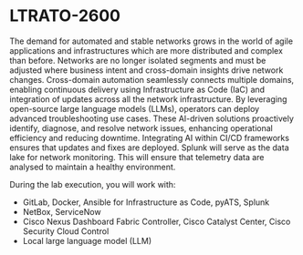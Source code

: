# LTRATO-2600
The demand for automated and stable networks grows in the world of agile applications and infrastructures which are more distributed and complex than before. 
Networks are no longer isolated segments and must be adjusted where business intent and cross-domain insights drive network changes. 
Cross-domain automation seamlessly connects multiple domains, enabling continuous delivery using Infrastructure as Code (IaC) and integration of updates across all the network infrastructure. 
By leveraging open-source large language models (LLMs), operators can deploy advanced troubleshooting use cases. These AI-driven solutions proactively identify, diagnose, and resolve network issues, enhancing operational efficiency and reducing downtime. Integrating AI within CI/CD frameworks ensures that updates and fixes are deployed. Splunk will serve as the data lake for network monitoring. This will ensure that telemetry data are analysed to maintain a healthy environment.

During the lab execution, you will work with:

* GitLab, Docker, Ansible for Infrastructure as Code, pyATS, Splunk
* NetBox, ServiceNow
* Cisco Nexus Dashboard Fabric Controller, Cisco Catalyst Center, Cisco Security Cloud Control
* Local large language model (LLM)
